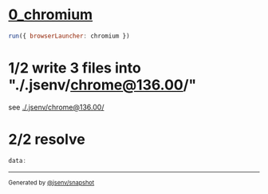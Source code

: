 # [0_chromium](../../inline_as_base_64_dev.test.mjs#L23)

```js
run({ browserLauncher: chromium })
```

# 1/2 write 3 files into "./.jsenv/chrome@136.00/"

see [./.jsenv/chrome@136.00/](./.jsenv/chrome@136.00/)

# 2/2 resolve

```js
data:
```

---

<sub>
  Generated by <a href="https://github.com/jsenv/core/tree/main/packages/tooling/snapshot">@jsenv/snapshot</a>
</sub>
